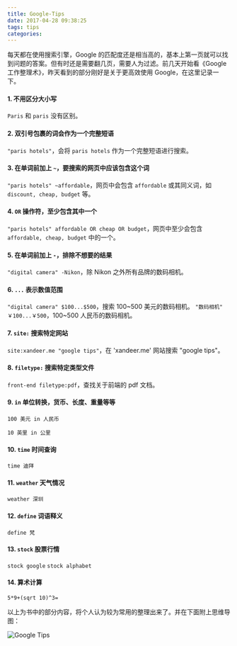 ```yaml
---
title: Google-Tips
date: 2017-04-28 09:38:25
tags: tips
categories:
---
```


每天都在使用搜索引擎，Google 的匹配度还是相当高的，基本上第一页就可以找到问题的答案。但有时还是需要翻几页，需要人为过滤。前几天开始看《Google 工作整理术》，昨天看到的部分刚好是关于更高效使用 Google，在这里记录一下。

#### 1. 不用区分大小写

`Paris` 和 `paris` 没有区别。

#### 2. 双引号包裹的词会作为一个完整短语

`"paris hotels"`，会将 `paris hotels` 作为一个完整短语进行搜索。

#### 3. 在单词前加上 `~`，要搜索的网页中应该包含这个词

`"paris hotels" ~affordable`，网页中会包含 `affordable` 或其同义词，如 `discount, cheap, budget` 等。

#### 4. `OR` 操作符，至少包含其中一个

`"paris hotels" affordable OR cheap OR budget`，网页中至少会包含 `affordable, cheap, budget` 中的一个。

#### 5. 在单词前加上 `-`，排除不想要的结果

`"digital camera" -Nikon`，除 Nikon 之外所有品牌的数码相机。

#### 6. `...` 表示数值范围

`"digital camera" $100...$500`，搜索 100~500 美元的数码相机。
`"数码相机" ￥100...￥500`，100~500 人民币的数码相机。

#### 7. `site:` 搜索特定网站

`site:xandeer.me "google tips"`，在 'xandeer.me' 网站搜索 "google tips"。

#### 8. `filetype:` 搜索特定类型文件

`front-end filetype:pdf`，查找关于前端的 pdf 文档。

#### 9. `in` 单位转换，货币、长度、重量等等

`100 美元 in 人民币`

`10 英里 in 公里`

#### 10. `time` 时间查询

`time 迪拜`

#### 11. `weather` 天气情况

`weather 深圳`

#### 12. `define` 词语释义

`define 梵`

#### 13. `stock` 股票行情

`stock google`
`stock alphabet`

#### 14. 算术计算

`5*9+(sqrt 10)^3=`

以上为书中的部分内容，将个人认为较为常用的整理出来了。并在下面附上思维导图：

![Google Tips](http://oag78t4c2.bkt.clouddn.com/xandeer/google-tips.png)